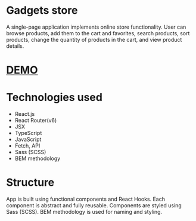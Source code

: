 # Gadgets store
A single-page application implements online store functionality. User can browse products, add them to the cart and favorites, search products, sort products, change the quantity of products in the cart, and view product details.

# [DEMO](https://bogdana18.github.io/gadgets-store/)

# Technologies used
- React.js
- React Router(v6)
- JSX
- TypeScript
- JavaScript
- Fetch, API
- Sass (SCSS)
- BEM methodology

# Structure
App is built using functional components and React Hooks.
Each component is abstract and fully reusable. Components are styled using Sass (SCSS).
BEM methodology is used for naming and styling.

